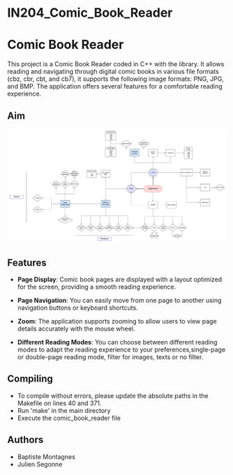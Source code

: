 # IN204_Comic_Book_Reader

# Comic Book Reader

This project is a Comic Book Reader coded in C++ with the library. It allows reading and navigating through digital comic books in various file formats (cbz, cbr, cbt, and cb7), it supports the following image formats: PNG, JPG, and BMP. The application offers several features for a comfortable reading experience.

## Aim

![UML diagram](diagram.jpeg)


## Features

- **Page Display**: Comic book pages are displayed with a layout optimized for the screen, providing a smooth reading experience.

- **Page Navigation**: You can easily move from one page to another using navigation buttons or keyboard shortcuts.

- **Zoom**: The application supports zooming to allow users to view page details accurately with the mouse wheel.

- **Different Reading Modes**: You can choose between different reading modes to adapt the reading experience to your preferences,single-page or double-page reading mode, filter for images, texts or no filter.


## Compiling

- To compile without errors, please update the absolute paths in the Makefile on lines 40 and 371.
- Run 'make' in the main directory
- Execute the comic_book_reader file


## Authors

- Baptiste Montagnes
- Julien Segonne
